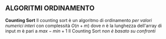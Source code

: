 **ALGORITMI ORDINAMENTO**
---
**Counting Sort**
	Il counting sort è un algoritmo di ordinamento *per valori numerici interi* con complessità $O(n+m)$ dove
		$n$ è la lunghezza dell'array di input
		$m$ è pari a $max-min+1$
	Il Counting Sort *non è basato su confronti* 